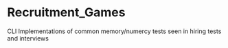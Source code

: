 # Recruitment_Games
CLI Implementations of common memory/numercy tests seen in hiring tests and interviews
